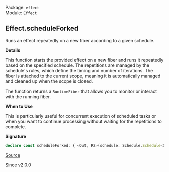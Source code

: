 Package: `effect`<br />
Module: `Effect`<br />

## Effect.scheduleForked

Runs an effect repeatedly on a new fiber according to a given schedule.

**Details**

This function starts the provided effect on a new fiber and runs it
repeatedly based on the specified schedule. The repetitions are managed by
the schedule's rules, which define the timing and number of iterations. The
fiber is attached to the current scope, meaning it is automatically managed
and cleaned up when the scope is closed.

The function returns a `RuntimeFiber` that allows you to monitor or interact
with the running fiber.

**When to Use**

This is particularly useful for concurrent execution of scheduled tasks or
when you want to continue processing without waiting for the repetitions to
complete.

**Signature**

```ts
declare const scheduleForked: { <Out, R2>(schedule: Schedule.Schedule<Out, unknown, R2>): <A, E, R>(self: Effect<A, E, R>) => Effect<Fiber.RuntimeFiber<Out, E>, never, Scope.Scope | R2 | R>; <A, E, R, Out, R2>(self: Effect<A, E, R>, schedule: Schedule.Schedule<Out, unknown, R2>): Effect<Fiber.RuntimeFiber<Out, E>, never, Scope.Scope | R | R2>; }
```

[Source](https://github.com/Effect-TS/effect/tree/main/packages/effect/src/Effect.ts#L10352)

Since v2.0.0